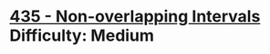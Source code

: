 # [435 - Non-overlapping Intervals](https://leetcode.com/problems/non-overlapping-intervals/) </br> Difficulty: Medium